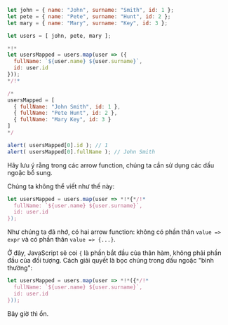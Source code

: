 
```js run no-beautify
let john = { name: "John", surname: "Smith", id: 1 };
let pete = { name: "Pete", surname: "Hunt", id: 2 };
let mary = { name: "Mary", surname: "Key", id: 3 };

let users = [ john, pete, mary ];

*!*
let usersMapped = users.map(user => ({
  fullName: `${user.name} ${user.surname}`,
  id: user.id
}));
*/!*

/*
usersMapped = [
  { fullName: "John Smith", id: 1 },
  { fullName: "Pete Hunt", id: 2 },
  { fullName: "Mary Key", id: 3 }
]
*/

alert( usersMapped[0].id ); // 1
alert( usersMapped[0].fullName ); // John Smith
```

Hãy lưu ý rằng trong các arrow function, chúng ta cần sử dụng các dấu ngoặc bổ sung.

Chúng ta không thể viết như thế này:
```js
let usersMapped = users.map(user => *!*{*/!*
  fullName: `${user.name} ${user.surname}`,
  id: user.id
});
```

Như chúng ta đã nhớ, có hai arrow function: không có phần thân `value => expr` và có phần thân `value => {...}`.

Ở đây, JavaScript sẽ coi `{` là phần bắt đầu của thân hàm, không phải phần đầu của đối tượng. Cách giải quyết là bọc chúng trong dấu ngoặc "bình thường":

```js
let usersMapped = users.map(user => *!*({*/!*
  fullName: `${user.name} ${user.surname}`,
  id: user.id
}));
```

Bây giờ thì ổn.


